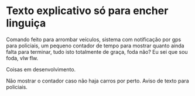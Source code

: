 # Texto explicativo só para encher linguiça
Comando feito para arrombar veículos, sistema com notificação por gps para policiais, um pequeno contador de tempo para mostrar quanto ainda falta para terminar, tudo isto totalmente de graça, foda não? Eu sei que sou foda, vlw flw.

Coisas em desenvolvimento.

Não mostrar o contador caso não haja carros por perto.
Aviso de texto para policiais.
